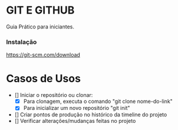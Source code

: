 # GIT E GITHUB

Guia Prático para iniciantes.

### Instalação 
https://git-scm.com/download

# Casos de Usos
- [] Iniciar o repositório ou clonar:
    - [x] Para clonagem, executa o comando "git clone nome-do-link"
    - [x] Para inicializar um novo repositório "git init"

- [] Criar pontos de produção no histórico da timeline do projeto
- [] Verificar  alterações/mudanças feitas no projeto
